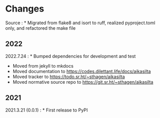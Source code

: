 # Changes

Source
:    * Migrated from flake8 and isort to ruff, realized pyproject.toml only, and refactored the make file

## 2022

2022.7.24
:    * Bumped dependencies for development and test
* Moved from jekyll to mkdocs
* Moved documentation to https://codes.dilettant.life/docs/aikasilta
* Moved tracker to https://todo.sr.ht/~sthagen/aikasilta
* Moved normative source repo to https://git.sr.ht/~sthagen/aikasilta

## 2021

2021.3.21 (0.0.1)
:    * First release to PyPI
